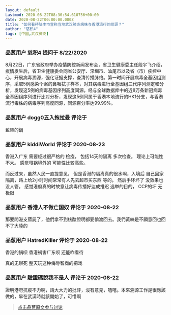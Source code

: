 ```yaml
---
layout: default
Lastmod: 2020-08-22T08:30:54.610756+00:00
date: 2020-08-22T00:00:00.000Z
title: "如何看待陆丰市宣称当地武汉肺炎病株与香港流行的同源？"
author: "慈积4"
tags: [中国,武汉肺炎]
---
```



### 品葱用户 **慈积4** 提问于 8/22/2020
    
8月22日，广东省政府举办疫情防控新闻发布会，省卫生健康委主任段宇飞介绍，疫情发生后，省卫生健康委会同省公安厅、深圳市、汕尾市以及省（市）疾控中心，开展病毒溯源，强化证据支撑，查清传播脉络。第一时间开展病毒全基因组测序，采取5例感染个案的鼻咽拭子样本，对其病毒进行全基因组三代序列测定和分析，发现这5例的病毒基因序列高度同源。经与全球数据库中的近8万条新冠病毒全基因组序列进行比对分析，发现这5例同属于香港本地流行的HK1分支，与香港流行毒株的病毒序列高度同源，同源百分率达99.99%。
    
                

### 品葱用户 **dogg0五入拖拉曼** 评论于 
        
藍絲的鍋
        
                

### 品葱用户 **kiddiWorld** 评论于 2020-08-23
        
香港入广东 需要经过很严格的 检疫， 包括14天的隔离 多次检查。 理论上可能性不大。 感觉甩锅境外的 可能性比较高些。  
  
而反过来，虽然人民一直提意见， 但是香港的隔离真的很水啊，入境后 自己回家隔离，路上给2小时时间常常有人先去超市买东西 等的。 然后手环坏了 没效果也没人管。 感觉港府真的时故意让病毒传播好达成推迟 选举的目的， CCP的坏 无极限
        
                

### 品葱用户 **香港人不做亡国奴** 评论于 2020-08-22
        
那要問港支藍屍了，他們拿不到核酸證明都要偷渡回去。我們黃絲是不願意回也回不了大陸的
        
                

### 品葱用户 **HatredKiller** 评论于 2020-08-22
        
香港的锅呗 香港祸害广东呗 还能咋看待  
  
真的无聊死 整天玩这种侮辱智商的把戏
        
                

### 品葱用户 **驗證碼說我不是人** 评论于 2020-08-22
        
證明港府抗疫不力啊，請大大力的批評，沒有意見，嘻嘻。本來溯源工作是很應該做的，早在武漢時就該開始了，可惜啊
        
                





> [点击品葱原文参与讨论](https://pincong.rocks/question/30123)

